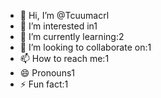- 👋 Hi, I’m @Tcuumacrl
- 👀 I’m interested in1
- 🌱 I’m currently learning:2
- 💞️ I’m looking to collaborate on:1
- 📫 How to reach me:1
- 😄 Pronouns1
- ⚡ Fun fact:1

<!---
Tcuumacrl/Tcuumacrl is a ✨ special ✨ repository because its `README.md` (this file) appears on your GitHub profile.
You can click the Preview link to take a look at your changes.
--->
